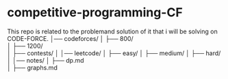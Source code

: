 # competitive-programming-CF
This repo is related to the problemand solution of it that i will be solving on CODE-FORCE. 
│── codeforces/
│   ├── 800/   
│   ├── 1200/  
│   ├── contests/ 
│
│── leetcode/
│   ├── easy/
│   ├── medium/
│   ├── hard/
│
│── notes/
│   ├── dp.md       
│   ├── graphs.md    

